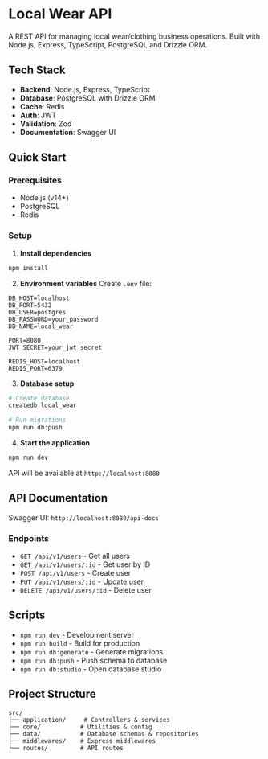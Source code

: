 # Local Wear API

A REST API for managing local wear/clothing business operations. Built with Node.js, Express, TypeScript, PostgreSQL and Drizzle ORM.

## Tech Stack

- **Backend**: Node.js, Express, TypeScript
- **Database**: PostgreSQL with Drizzle ORM
- **Cache**: Redis
- **Auth**: JWT
- **Validation**: Zod
- **Documentation**: Swagger UI

## Quick Start

### Prerequisites
- Node.js (v14+)
- PostgreSQL
- Redis

### Setup

1. **Install dependencies**
```bash
npm install
```

2. **Environment variables**
Create `.env` file:
```env
DB_HOST=localhost
DB_PORT=5432
DB_USER=postgres
DB_PASSWORD=your_password
DB_NAME=local_wear

PORT=8080
JWT_SECRET=your_jwt_secret

REDIS_HOST=localhost
REDIS_PORT=6379
```

3. **Database setup**
```bash
# Create database
createdb local_wear

# Run migrations
npm run db:push
```

4. **Start the application**
```bash
npm run dev
```

API will be available at `http://localhost:8080`

## API Documentation

Swagger UI: `http://localhost:8080/api-docs`

### Endpoints
- `GET /api/v1/users` - Get all users
- `GET /api/v1/users/:id` - Get user by ID
- `POST /api/v1/users` - Create user
- `PUT /api/v1/users/:id` - Update user
- `DELETE /api/v1/users/:id` - Delete user

## Scripts

- `npm run dev` - Development server
- `npm run build` - Build for production
- `npm run db:generate` - Generate migrations
- `npm run db:push` - Push schema to database
- `npm run db:studio` - Open database studio

## Project Structure

```
src/
├── application/     # Controllers & services
├── core/           # Utilities & config
├── data/           # Database schemas & repositories
├── middlewares/    # Express middlewares
└── routes/         # API routes
```
